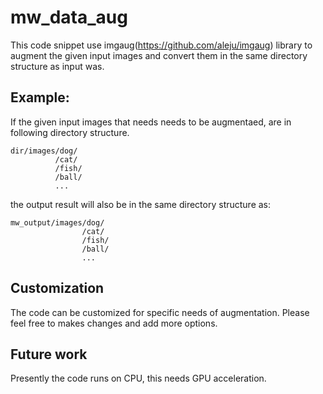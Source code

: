 # mw_data_aug
This code snippet use imgaug(https://github.com/aleju/imgaug) library to augment the given input images and convert them in the same directory structure as input was.

## Example:
If the given input images that needs needs to be augmentaed, are in following directory structure.
```
dir/images/dog/
          /cat/
          /fish/
          /ball/ 
          ...
 ```         
the output result will also be in the same directory structure as:
```
mw_output/images/dog/
                /cat/
                /fish/
                /ball/
                ...
 ```
 ## Customization 
 The code can be customized for specific needs of augmentation. Please feel free to makes changes and add more options. 
 
 ## Future work
 Presently the code runs on CPU, this needs GPU acceleration. 
